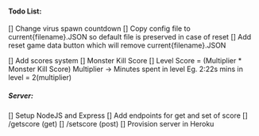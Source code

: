 #### Todo List:


[] Change virus spawn countdown
[] Copy config file to current{filename}.JSON so default file is preserved in case of reset
    [] Add reset game data button which will remove current{filename}.JSON

[] Add scores system
    [] Monster Kill Score
    [] Level Score = (Multiplier * Monster Kill Score) Multiplier -> Minutes spent in level Eg. 2:22s mins in level = 2(multiplier)

##### **Server:**
[] Setup NodeJS and Express
[] Add endpoints for get and set of score
    [] /getscore (get)
    [] /setscore (post)
[] Provision server in Heroku
